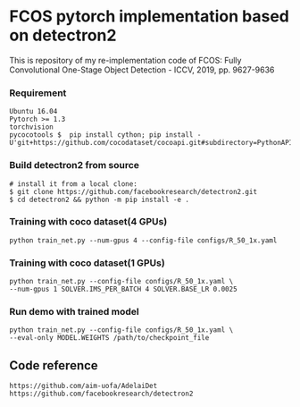# FCOS pytorch implementation based on detectron2 
This is repository of my re-implementation code of FCOS: Fully Convolutional One-Stage Object Detection - ICCV, 2019, pp. 9627-9636
### Requirement 
	Ubuntu 16.04
	Pytorch >= 1.3
	torchvision
	pycocotools $  pip install cython; pip install -U'git+https://github.com/cocodataset/cocoapi.git#subdirectory=PythonAPI’
### Build detectron2 from source 
	# install it from a local clone:
	$ git clone https://github.com/facebookresearch/detectron2.git
	$ cd detectron2 && python -m pip install -e .
### Training with coco dataset(4 GPUs)
	python train_net.py --num-gpus 4 --config-file configs/R_50_1x.yaml
### Training with coco dataset(1 GPUs)
	python train_net.py --config-file configs/R_50_1x.yaml \
	--num-gpus 1 SOLVER.IMS_PER_BATCH 4 SOLVER.BASE_LR 0.0025
### Run demo with trained model 
	python train_net.py --config-file configs/R_50_1x.yaml \
	--eval-only MODEL.WEIGHTS /path/to/checkpoint_file
## Code reference 
	https://github.com/aim-uofa/AdelaiDet
	https://github.com/facebookresearch/detectron2
